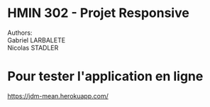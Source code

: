 # HMIN 302 - Projet Responsive
Authors:  
Gabriel LARBALETE  
Nicolas STADLER  
  
# Pour tester l'application en ligne  
https://jdm-mean.herokuapp.com/
